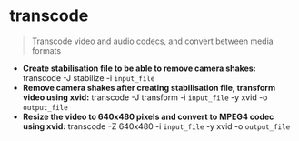 # transcode
> Transcode video and audio codecs, and convert between media formats
- **Create stabilisation file to be able to remove camera shakes:**
transcode -J stabilize -i `input_file`
- **Remove camera shakes after creating stabilisation file, transform video using xvid:**
transcode -J transform -i `input_file` -y xvid -o `output_file`
- **Resize the video to 640x480 pixels and convert to MPEG4 codec using xvid:**
transcode -Z 640x480 -i `input_file` -y xvid -o `output_file`
